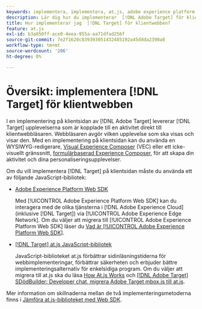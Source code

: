 ```yaml
---
keywords: implementera, implementera, at.js, adobe experience platform web sdk, aep web sdk
description: Lär dig hur du implementerar  [!DNL Adobe Target] för klientwebben med hjälp av JavaScript-biblioteket  [!DNL Adobe Experience Platform Web SDK]  (AEP Web SDK) eller at.js.
title: Hur implementerar jag  [!DNL Target] för klientwebben?
feature: at.js
exl-id: b3a850ff-ace0-4eea-955a-aa71dfad256f
source-git-commit: 7e2f1620c839393051432485192a45ddda2390a0
workflow-type: tm+mt
source-wordcount: '206'
ht-degree: 0%

---
```


# Översikt: implementera [!DNL Target] för klientwebben

I en implementering på klientsidan av [!DNL Adobe Target] levererar [!DNL Target] upplevelserna som är kopplade till en aktivitet direkt till klientwebbläsaren. Webbläsaren avgör vilken upplevelse som ska visas och visar den. Med en implementering på klientsidan kan du använda en WYSIWYG-redigerare, [Visual Experience Composer](https://experienceleague.adobe.com/docs/target/using/experiences/vec/visual-experience-composer.html?lang=sv-SE) (VEC) eller ett icke-visuellt gränssnitt, [formulärbaserad Experience Composer](https://experienceleague.adobe.com/docs/target/using/experiences/form-experience-composer.html?lang=sv-SE), för att skapa din aktivitet och dina personaliseringsupplevelser.

Om du vill implementera [!DNL Target] på klientsidan måste du använda ett av följande JavaScript-bibliotek:

* [Adobe Experience Platform Web SDK](/help/dev/implement/client-side/aep-web-sdk/aep-web-sdk-overview.md)

  Med [!UICONTROL Adobe Experience Platform Web SDK] kan du interagera med de olika tjänsterna i [!DNL Adobe Experience Cloud] (inklusive [!DNL Target]) via [!UICONTROL Adobe Experience Edge Network]. Om du väljer att migrera till [!UICONTROL Adobe Experience Platform Web SDK] läser du [Vad är [!UICONTROL Adobe Experience Platform Web SDK]](/help/dev/implement/client-side/aep-web-sdk/aep-web-sdk-overview.md).

* [[!DNL Target] at.js JavaScript-bibliotek](/help/dev/implement/client-side/atjs/how-atjs-works/how-atjs-works.md)

  JavaScript-biblioteket at.js förbättrar sidinläsningstiderna för webbimplementeringar, förbättrar säkerheten och erbjuder bättre implementeringsalternativ för enkelsidiga program. Om du väljer att migrera till at.js ska du läsa [How At.js Works](/help/dev/implement/client-side/atjs/how-atjs-works/overview.md) och [[!DNL Adobe Target] SDödBuilder: Developer chat, migrera Adobe Target mbox.js till at.js](https://seminars.adobeconnect.com/ptdo6mfo6qn6/?proto=true).


Mer information om skillnaderna mellan de två implementeringsmetoderna finns i [Jämföra at.js-biblioteket med Web SDK](/help/dev/implement/client-side/aep-web-sdk/web-sdk-atjs-comparison.md).
